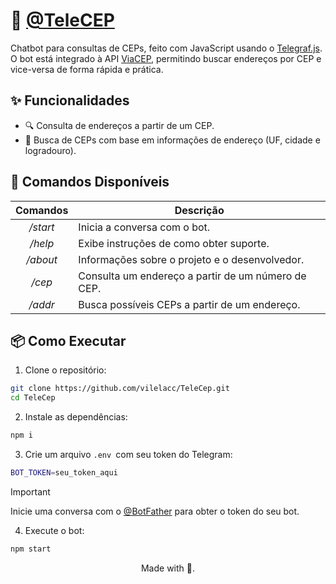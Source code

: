 # 🤖 [@TeleCEP](https://telegram.me/TeleCepBot) 

Chatbot para consultas de CEPs, feito com JavaScript usando o [Telegraf.js](https://telegraf.js.org/). O bot está integrado à API [ViaCEP](https://viacep.com.br/), permitindo buscar endereços por CEP e vice-versa de forma rápida e prática. 

## ✨ Funcionalidades

* 🔍 Consulta de endereços a partir de um CEP.
* 🧭 Busca de CEPs com base em informações de endereço (UF, cidade e logradouro).

## 🚀 Comandos Disponíveis

| **Comandos** |                   **Descrição**                  |
|:------------:|--------------------------------------------------|
|   _/start_   | Inicia a conversa com o bot.                                   |
|    _/help_   | Exibe instruções de como obter suporte.       |
|   _/about_   | Informações sobre o projeto e o desenvolvedor. |
|    _/cep_    | Consulta um endereço a partir de um número de CEP.      |
|    _/addr_   | Busca possíveis CEPs a partir de um endereço.    |

## 📦 Como Executar

1. Clone o repositório:

```bash
git clone https://github.com/vilelacc/TeleCep.git
cd TeleCep
```

2. Instale as dependências:
```bash
npm i
```

3. Crie um arquivo ``.env ``com seu token do Telegram:

```bash
BOT_TOKEN=seu_token_aqui
```
> [!IMPORTANT]  
> Inicie uma conversa com o [@BotFather](https://telegram.me/BotFather) para obter o  token do seu bot.

4. Execute o bot:

```bash
npm start
```
<p align="center">Made with 💙.</p>
